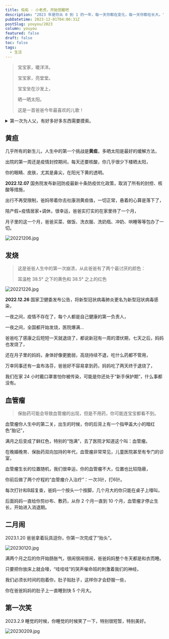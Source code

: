 ```yaml
---
title: 佑佑 - 小老虎，开始觉醒吧
description: "2023 年是你从 0 到 1 的一年，每一天你都在变化，每一天你都在长大。"
pubDatetime: 2023-12-01T04:06:31Z
postSlug: youyou/2023
column: youyou
featured: false
draft: false
toc: false
tags:
  - 生活
---
```


> 宝宝家，暖洋洋。
>
> 宝宝家，亮堂堂。
>
> 宝宝坐在沙发上，
>
> 晒一晒太阳。
>
> 这是一首爸爸今年最喜欢的儿歌！


<details>
<summary>第一次为人父，有好多好多东西需要摸索。</summary>

- 怎么给妈妈做月子餐；
- 怎么处理婆媳关系；
- 怎么给你冲奶；
- 怎么给你喂奶；
- 怎么给你拍嗝；
- 怎么给你哄睡；
- 怎么给你换纸尿裤；
- 怎么给你洗澡；
- 怎么给你的脐带消毒；
- 怎么给你穿衣；
- 怎么给你裹包被；
- ...
</details>

## 黄疸

几乎所有的新生儿，人生中的第一个挑战是**黄疸**，多晒太阳是最好的缓解方法，

出院的第一周还是疫情封控期间，每天还要核酸，你几乎很少下楼晒太阳，

你的眼睛、皮肤，尤其是鼻尖，在阳光下黄的透明。

**2022.12.07** 国务院发布新冠防疫最新十条防疫优化政策，取消了所有的封控、核酸等措施，

出行不再受限制，爸妈带着你去社康测黄疸值，一切正常，悬着的心算是落下了，

陪产假+疫情居家+调休，很幸运，爸爸实打实的在家里待了一个月，

月子里的这一个月，爸爸买菜、做饭、洗衣服、洗奶瓶、冲奶、哄睡等等包办了一切。

![20221206.jpg](/images/youyou/20221206.jpg)

## 发烧

> 这是爸爸人生中的第一次崩溃，从此爸爸有了两个最讨厌的颜色：
>
> 耳温枪 38.5° 之下的黄色和 38.5° 之上的红色

![20221226.jpg](/images/youyou/20221226.jpg)

**2022.12.26** 国家卫健委发布公告，将新型冠状病毒肺炎更名为新型冠状病毒感染，

一夜之间，疫情不存在了，每个人都是自己健康的第一负责人，

一夜之间，全国都开始发烧，医院爆满...

爸爸吃了感康之后短短一天就退烧了，都说新冠有一周的潜伏期，七天之后，妈妈也发烧了，

还在月子里的妈妈，身体好像更脆弱，高烧持续不退，吃什么药都不管用，

万幸同事还有一盒布洛芬，爸爸好不容易拿到药，妈妈吃了两天终于退烧了，

我们在家 24 小时戴口罩害怕你被传染，可能是你还处于“新手保护期”，什么事都没有。

## 血管瘤

> 保胎药可能会导致血管瘤的出现，但是不用药，你可能连宝宝都看不到。

血管瘤你人生中的第二关，出生的时候，你的后背上有一个指甲盖大小的暗红色“胎记”，

满月之后变成了鲜红色，特别的“饱满”，去了医院才知道这个叫：血管瘤。

在晚婚晚育、保胎药双向加持的年代，血管瘤非常常见，儿童医院甚至有专门的诊室，

血管瘤生长的位置随机，我们很幸运，你的血管瘤不大，位置也比较隐蔽，

你前后做了两个疗程的“血管瘤介入治疗”：一次3针，打6针。

每次打针和B超复查，爸妈一个按头一个按脚，几个月大的你只能在桌子上嚎叫，

后面妈妈一直给你剪纱布、敷药，从你 2 个月一直到 10 个月，血管瘤才停止生长，开始进入消退期。

## 二月闹

2023.1.20 爸爸拿着玩具逗你，你第一次完成了“抬头”。

![20230120.jpg](/images/youyou/20230120.jpg)

满两个月之后的你开始肠胀气，很闹很闹很闹，爸爸妈妈整个冬天都是和衣而睡。

只要把你放床上就会嚎，“哇哇哇”的哭声催命班的刺激着我们的神经，

我们必须长时间的抱着你，肚子贴肚子，这样你才会舒服一些，

你在爸爸妈妈的肚子上一直睡到快 5 个月大。

## 第一次笑

2023.2.9 睡觉的时候，你睡觉的时候笑了一下，特别很短暂，特别美好。

![20230209.jpg](/images/youyou/20230209.jpg)
